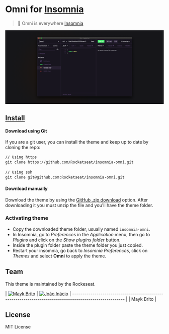 # Omni for [Insomnia](http://insomnia.rest)

> 🎨 Omni is everywhere [Insomnia](http://insomnia.rest)

![Screenshot](./screenshot.png)

## [Install](./INSTALL.md)

#### Download using Git

If you are a git user, you can install the theme and keep up to date by cloning the repo:<br>

```
// Using https
git clone https://github.com/Rocketseat/insomnia-omni.git

// Using ssh
git clone git@github.com:Rocketseat/insomnia-omni.git
```

#### Download manually

Download the theme by using the [GitHub .zip download](https://github.com/Rocketseat/insomnia-omni/archive/master.zip) option. After downloading it you must unzip the file and you'll have the theme folder.

### Activating theme

- Copy the downloaded theme folder, usually named `insomnia-omni`.
- In Insomnia, go to _Preferences_ in the _Application_ menu, then go to _Plugins_ and click on the _Show plugins folder_ button.
- Inside the plugin folder paste the theme folder you just copied.
- Restart your insomnia, go back to _Insomnia Preferences_, click on _Themes_ and select **Omni** to apply the theme.

## Team

This theme is maintained by the Rockeseat.

| [![Mayk Brito](https://avatars2.githubusercontent.com/u/6643122?v=4&s=70)](https://github.com/maykbrito) | [![João Inácio](https://avatars2.githubusercontent.com/u/22185823?v=4&s=70)](https://github.com/birobirobiro)
| 
-------------------------------------------------------------------------------------------------------- |
| Mayk Brito                                                                                               |

## License

MIT License
